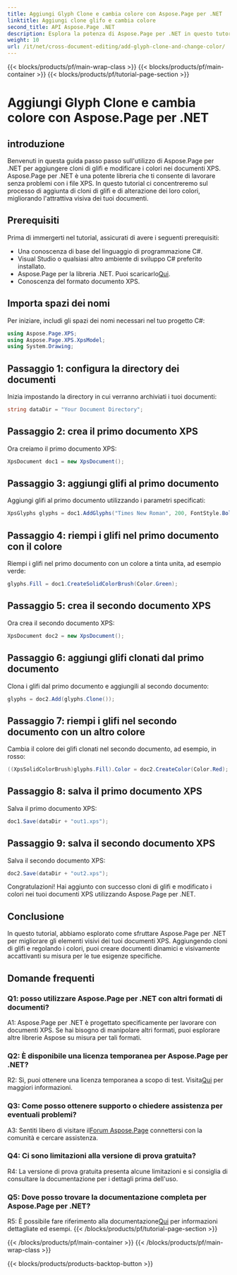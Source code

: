 ```yaml
---
title: Aggiungi Glyph Clone e cambia colore con Aspose.Page per .NET
linktitle: Aggiungi clone glifo e cambia colore
second_title: API Aspose.Page .NET
description: Esplora la potenza di Aspose.Page per .NET in questo tutorial completo. Impara ad aggiungere cloni di glifi e a modificare i colori nei documenti XPS senza sforzo.
weight: 10
url: /it/net/cross-document-editing/add-glyph-clone-and-change-color/
---
```


{{< blocks/products/pf/main-wrap-class >}}
{{< blocks/products/pf/main-container >}}
{{< blocks/products/pf/tutorial-page-section >}}

# Aggiungi Glyph Clone e cambia colore con Aspose.Page per .NET

## introduzione

Benvenuti in questa guida passo passo sull'utilizzo di Aspose.Page per .NET per aggiungere cloni di glifi e modificare i colori nei documenti XPS. Aspose.Page per .NET è una potente libreria che ti consente di lavorare senza problemi con i file XPS. In questo tutorial ci concentreremo sul processo di aggiunta di cloni di glifi e di alterazione dei loro colori, migliorando l'attrattiva visiva dei tuoi documenti.

## Prerequisiti

Prima di immergerti nel tutorial, assicurati di avere i seguenti prerequisiti:

- Una conoscenza di base del linguaggio di programmazione C#.
- Visual Studio o qualsiasi altro ambiente di sviluppo C# preferito installato.
-  Aspose.Page per la libreria .NET. Puoi scaricarlo[Qui](https://releases.aspose.com/page/net/).
- Conoscenza del formato documento XPS.

## Importa spazi dei nomi

Per iniziare, includi gli spazi dei nomi necessari nel tuo progetto C#:

```csharp
using Aspose.Page.XPS;
using Aspose.Page.XPS.XpsModel;
using System.Drawing;
```

## Passaggio 1: configura la directory dei documenti

Inizia impostando la directory in cui verranno archiviati i tuoi documenti:

```csharp
string dataDir = "Your Document Directory";
```

## Passaggio 2: crea il primo documento XPS

Ora creiamo il primo documento XPS:

```csharp
XpsDocument doc1 = new XpsDocument();
```

## Passaggio 3: aggiungi glifi al primo documento

Aggiungi glifi al primo documento utilizzando i parametri specificati:

```csharp
XpsGlyphs glyphs = doc1.AddGlyphs("Times New Roman", 200, FontStyle.Bold, 50, 250, "Test");
```

## Passaggio 4: riempi i glifi nel primo documento con il colore

Riempi i glifi nel primo documento con un colore a tinta unita, ad esempio verde:

```csharp
glyphs.Fill = doc1.CreateSolidColorBrush(Color.Green);
```

## Passaggio 5: crea il secondo documento XPS

Ora crea il secondo documento XPS:

```csharp
XpsDocument doc2 = new XpsDocument();
```

## Passaggio 6: aggiungi glifi clonati dal primo documento

Clona i glifi dal primo documento e aggiungili al secondo documento:

```csharp
glyphs = doc2.Add(glyphs.Clone());
```

## Passaggio 7: riempi i glifi nel secondo documento con un altro colore

Cambia il colore dei glifi clonati nel secondo documento, ad esempio, in rosso:

```csharp
((XpsSolidColorBrush)glyphs.Fill).Color = doc2.CreateColor(Color.Red);
```

## Passaggio 8: salva il primo documento XPS

Salva il primo documento XPS:

```csharp
doc1.Save(dataDir + "out1.xps");
```

## Passaggio 9: salva il secondo documento XPS

Salva il secondo documento XPS:

```csharp
doc2.Save(dataDir + "out2.xps");
```

Congratulazioni! Hai aggiunto con successo cloni di glifi e modificato i colori nei tuoi documenti XPS utilizzando Aspose.Page per .NET.

## Conclusione

In questo tutorial, abbiamo esplorato come sfruttare Aspose.Page per .NET per migliorare gli elementi visivi dei tuoi documenti XPS. Aggiungendo cloni di glifi e regolando i colori, puoi creare documenti dinamici e visivamente accattivanti su misura per le tue esigenze specifiche.

## Domande frequenti

### Q1: posso utilizzare Aspose.Page per .NET con altri formati di documenti?

A1: Aspose.Page per .NET è progettato specificamente per lavorare con documenti XPS. Se hai bisogno di manipolare altri formati, puoi esplorare altre librerie Aspose su misura per tali formati.

### Q2: È disponibile una licenza temporanea per Aspose.Page per .NET?

 R2: Sì, puoi ottenere una licenza temporanea a scopo di test. Visita[Qui](https://purchase.aspose.com/temporary-license/) per maggiori informazioni.

### Q3: Come posso ottenere supporto o chiedere assistenza per eventuali problemi?

 A3: Sentiti libero di visitare il[Forum Aspose.Page](https://forum.aspose.com/c/page/39) connettersi con la comunità e cercare assistenza.

### Q4: Ci sono limitazioni alla versione di prova gratuita?

R4: La versione di prova gratuita presenta alcune limitazioni e si consiglia di consultare la documentazione per i dettagli prima dell'uso.

### Q5: Dove posso trovare la documentazione completa per Aspose.Page per .NET?

 R5: È possibile fare riferimento alla documentazione[Qui](https://reference.aspose.com/page/net/) per informazioni dettagliate ed esempi.
{{< /blocks/products/pf/tutorial-page-section >}}

{{< /blocks/products/pf/main-container >}}
{{< /blocks/products/pf/main-wrap-class >}}

{{< blocks/products/products-backtop-button >}}
